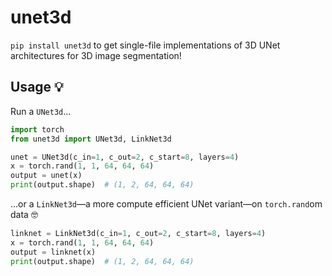 # unet3d
`pip install unet3d` to get single-file implementations of 3D UNet architectures for 3D image segmentation!

## Usage 💡
Run a `UNet3d`...
```python
import torch
from unet3d import UNet3d, LinkNet3d

unet = UNet3d(c_in=1, c_out=2, c_start=8, layers=4)
x = torch.rand(1, 1, 64, 64, 64)
output = unet(x)
print(output.shape)  # (1, 2, 64, 64, 64)
```
...or a `LinkNet3d`—a more compute efficient UNet variant—on `torch.rand`om data 🤓
```python
linknet = LinkNet3d(c_in=1, c_out=2, c_start=8, layers=4)
x = torch.rand(1, 1, 64, 64, 64)
output = linknet(x)
print(output.shape)  # (1, 2, 64, 64, 64)
```
